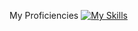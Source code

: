 My Proficiencies
[![My Skills](https://skillicons.dev/icons?i=js,html,css,py,c,go,dart,flutter,matlab,mysql,visualstudio,bots,php,autocad,bash)](https://skillicons.dev)
